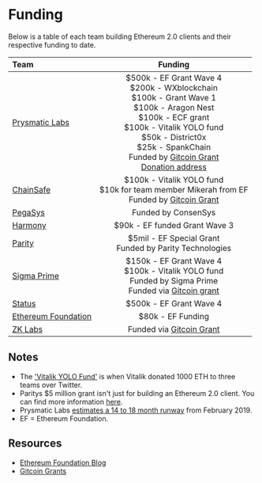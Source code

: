# Funding

Below is a table of each team building Ethereum 2.0 clients and their respective funding to date.

| Team | Funding |
| :--- | :---: | 
| [Prysmatic Labs](prylabs.md) | $500k - EF Grant Wave 4 <br/> $200k - WXblockchain <br/> $100k - Grant Wave 1 <br/> $100k - Aragon Nest <br/> $100k - ECF grant <br/> $100k - Vitalik YOLO fund <br/> $50k - District0x <br/> $25k - SpankChain <br/> Funded by [Gitcoin Grant](https://gitcoin.co/grants/24/prysm-by-prysmatic-labs) <br/>  [Donation address](https://etherscan.io/address/0x9B984D5a03980D8dc0a24506c968465424c81DbE) |
| [ChainSafe](chainsafe.md) | $100k - Vitalik YOLO fund <br/> $10k for team member Mikerah from EF <br/> Funded by [Gitcoin Grant](https://gitcoin.co/grants/21/lodestar-eth20-client-2)|
| [PegaSys](pegasys.md) | Funded by ConsenSys |
| [Harmony](harmony.md) | $90k - EF funded Grant Wave 3 |
| [Parity](parity.md) | $5mil - EF Special Grant <br/> Funded by Parity Technologies |
| [Sigma Prime](sigma.md) | $150k - EF Grant Wave 4 <br/> $100k - Vitalik YOLO fund <br/> Funded by Sigma Prime <br/> Funded via [Gitcoin grant](https://gitcoin.co/grants/25/lighthouse-ethereum-20-client) |
| [Status](status.md) | $500k - EF Grant Wave 4 |
| [Ethereum Foundation](trinity.md) | $80k - EF Funding |
| [ZK Labs](zk-labs.md) | Funded via [Gitcoin Grant](https://gitcoin.co/grants/41/yeeth) |

## Notes

* The ['Vitalik YOLO Fund'](https://twitter.com/VitalikButerin/status/1075181710730506240) is when Vitalik donated 1000 ETH to three teams over Twitter.
* Paritys $5 million grant isn't just for building an Ethereum 2.0 client. You can find more information [here](https://www.parity.io/parity-technologies-awarded-5-million-grant-from-the-ethereum-foundation/).
* Prysmatic Labs [estimates a 14 to 18 month runway](https://twitter.com/preston_vanloon/status/1092194253105741825) from February 2019.
* EF = Ethereum Foundation.

## Resources
* [Ethereum Foundation Blog](https://blog.ethereum.org/)
* [Gitcoin Grants](https://gitcoin.co/grants/)

